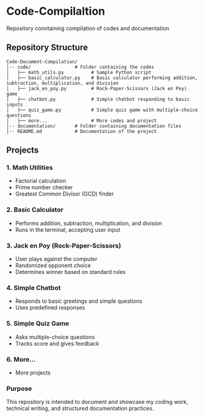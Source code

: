 # Code-Compilaltion
 Repository conntaining compilation of codes and documentation

## Repository Structure
```
Code-Document-Compilation/
│-- code/                # Folder containing the codes
│   ├── math_utils.py          # Sample Python script
│   ├── basic_calculator.py    # Basic calculator performing addition, subtraction, multiplication, and division
│   ├── jack_en_poy.py         # Rock-Paper-Scissors (Jack en Poy) game
│   ├── chatbot.py             # Simple chatbot responding to basic inputs
│   ├── quiz_game.py           # Simple quiz game with multiple-choice questions
│   ├── more...                # More codes and project 
│-- documentation/       # Folder containing documentation files
│-- README.md            # Documentation of the project
```

## Projects
### 1. Math Utilities
- Factorial calculation
- Prime number checker
- Greatest Common Divisor (GCD) finder

### 2. Basic Calculator
- Performs addition, subtraction, multiplication, and division
- Runs in the terminal, accepting user input

### 3. Jack en Poy (Rock-Paper-Scissors)
- User plays against the computer
- Randomized opponent choice
- Determines winner based on standard rules

### 4. Simple Chatbot
- Responds to basic greetings and simple questions
- Uses predefined responses

### 5. Simple Quiz Game
- Asks multiple-choice questions
- Tracks score and gives feedback

### 6. More...
- More projects

### Purpose
This repository is intended to document and showcase my coding work, technical writing, and structured documentation practices.
